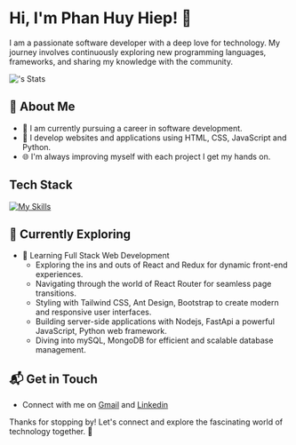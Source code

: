 # Hi, I'm Phan Huy Hiep! 👋

I am a passionate software developer with a deep love for technology. My journey involves continuously exploring new programming languages, frameworks, and sharing my knowledge with the community.

![<PHH2003>'s Stats](https://github-readme-stats.vercel.app/api?username=PHH2003&theme=vue-dark&show_icons=true&hide_border=true&count_private=true)

## 🚀 About Me

- 🔭 I am currently pursuing a career in software development.
- 📝 I develop websites and applications using HTML, CSS, JavaScript and Python.
- 🌐 I'm always improving myself with each project I get my hands on.

## Tech Stack
[![My Skills](https://skillicons.dev/icons?i=html,css,js,py)](https://skillicons.dev)

## 🌱 Currently Exploring

- 🚀 Learning Full Stack Web Development
  - Exploring the ins and outs of React and Redux for dynamic front-end experiences.
  - Navigating through the world of React Router for seamless page transitions.
  - Styling with Tailwind CSS, Ant Design, Bootstrap to create modern and responsive user interfaces.
  - Building server-side applications with Nodejs, FastApi a powerful JavaScript, Python web framework.
  - Diving into mySQL, MongoDB for efficient and scalable database management.

## 📬 Get in Touch

- Connect with me on [Gmail](hiep2003dev@gmail.com) and [Linkedin](www.linkedin.com/in/hiepph25)

Thanks for stopping by! Let's connect and explore the fascinating world of technology together. 🚀



<!--

Here are some ideas to get you started:

- 🔭 I’m currently working on ...
- 🌱 I’m currently learning ...
- 👯 I’m looking to collaborate on ...
- 🤔 I’m looking for help with ...
- 💬 Ask me about ...
- 📫 How to reach me: ...
- 😄 Pronouns: ...
- ⚡ Fun fact: ...
-->
